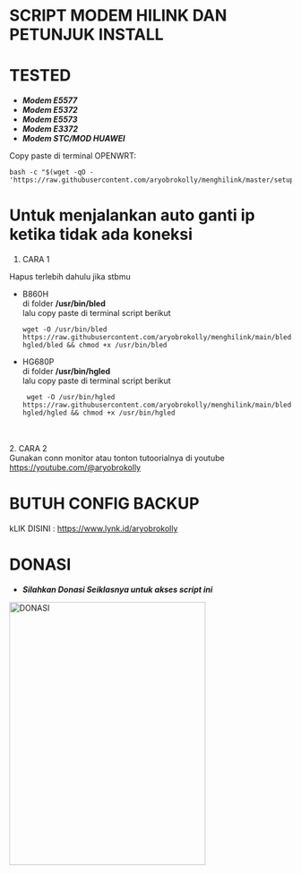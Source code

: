 # SCRIPT MODEM HILINK DAN PETUNJUK INSTALL
# TESTED
- ***Modem E5577***
- ***Modem E5372***
- ***Modem E5573***
- ***Modem E3372***
- ***Modem STC/MOD HUAWEI***


Copy paste di terminal OPENWRT:
```
bash -c "$(wget -qO - 'https://raw.githubusercontent.com/aryobrokolly/menghilink/master/setup.sh')"
```

# Untuk menjalankan auto ganti ip ketika tidak ada koneksi
1. CARA 1

Hapus terlebih dahulu jika stbmu 
- B860H<br>
  di folder **/usr/bin/bled** <br>
  lalu copy paste di terminal script berikut<br>
  ```
  wget -O /usr/bin/bled https://raw.githubusercontent.com/aryobrokolly/menghilink/main/bled-hgled/bled && chmod +x /usr/bin/bled
  ```
- HG680P<br>
  di folder **/usr/bin/hgled**<br>
  lalu copy paste di terminal script berikut<br>
  ```
   wget -O /usr/bin/hgled https://raw.githubusercontent.com/aryobrokolly/menghilink/main/bled-hgled/hgled && chmod +x /usr/bin/hgled
  ```
<br><br>
2. CARA 2<br>
  Gunakan conn monitor atau tonton tutoorialnya di youtube https://youtube.com/@aryobrokolly
<br>
# BUTUH CONFIG BACKUP<br>
  kLIK DISINI : https://www.lynk.id/aryobrokolly
<br>
# DONASI
- ***Silahkan Donasi Seiklasnya untuk akses script ini***
<img src="https://github.com/aryobrokolly/XRAY-MPORT/blob/26495331210caf0380909a4478a7b3721e04124c/img/qris.jpg" alt="DONASI" width="350" height="470">

